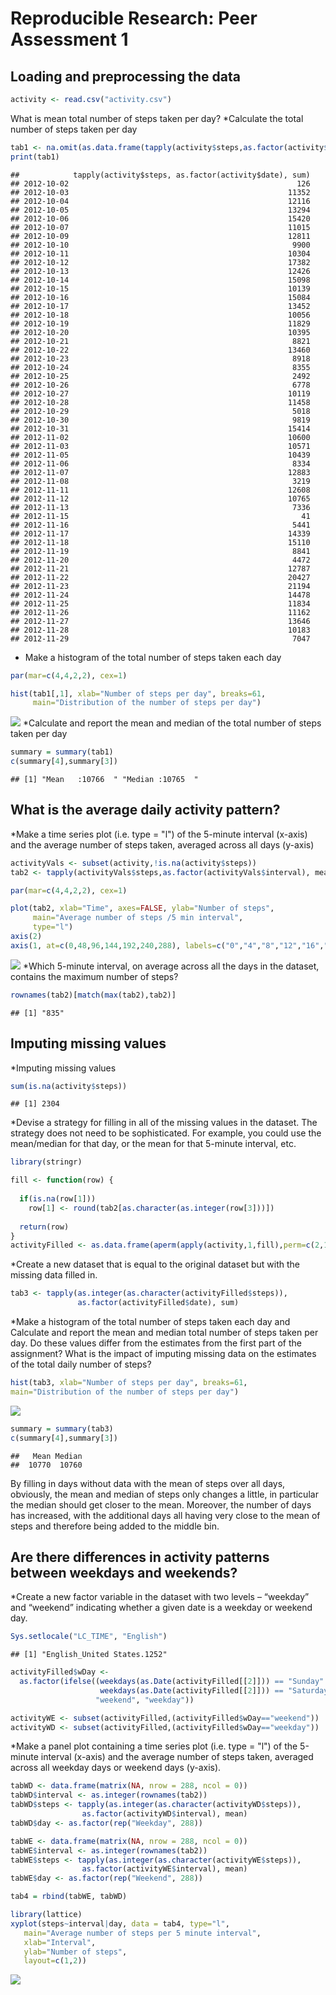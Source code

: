 Reproducible Research: Peer Assessment 1
========================================================
Loading and preprocessing the data
----------------------------------

```r
activity <- read.csv("activity.csv")
```

What is mean total number of steps taken per day?
*Calculate the total number of steps taken per day

```r
tab1 <- na.omit(as.data.frame(tapply(activity$steps,as.factor(activity$date), sum)))
print(tab1)
```

```
##            tapply(activity$steps, as.factor(activity$date), sum)
## 2012-10-02                                                   126
## 2012-10-03                                                 11352
## 2012-10-04                                                 12116
## 2012-10-05                                                 13294
## 2012-10-06                                                 15420
## 2012-10-07                                                 11015
## 2012-10-09                                                 12811
## 2012-10-10                                                  9900
## 2012-10-11                                                 10304
## 2012-10-12                                                 17382
## 2012-10-13                                                 12426
## 2012-10-14                                                 15098
## 2012-10-15                                                 10139
## 2012-10-16                                                 15084
## 2012-10-17                                                 13452
## 2012-10-18                                                 10056
## 2012-10-19                                                 11829
## 2012-10-20                                                 10395
## 2012-10-21                                                  8821
## 2012-10-22                                                 13460
## 2012-10-23                                                  8918
## 2012-10-24                                                  8355
## 2012-10-25                                                  2492
## 2012-10-26                                                  6778
## 2012-10-27                                                 10119
## 2012-10-28                                                 11458
## 2012-10-29                                                  5018
## 2012-10-30                                                  9819
## 2012-10-31                                                 15414
## 2012-11-02                                                 10600
## 2012-11-03                                                 10571
## 2012-11-05                                                 10439
## 2012-11-06                                                  8334
## 2012-11-07                                                 12883
## 2012-11-08                                                  3219
## 2012-11-11                                                 12608
## 2012-11-12                                                 10765
## 2012-11-13                                                  7336
## 2012-11-15                                                    41
## 2012-11-16                                                  5441
## 2012-11-17                                                 14339
## 2012-11-18                                                 15110
## 2012-11-19                                                  8841
## 2012-11-20                                                  4472
## 2012-11-21                                                 12787
## 2012-11-22                                                 20427
## 2012-11-23                                                 21194
## 2012-11-24                                                 14478
## 2012-11-25                                                 11834
## 2012-11-26                                                 11162
## 2012-11-27                                                 13646
## 2012-11-28                                                 10183
## 2012-11-29                                                  7047
```
* Make a histogram of the total number of steps taken each day

```r
par(mar=c(4,4,2,2), cex=1)

hist(tab1[,1], xlab="Number of steps per day", breaks=61,
     main="Distribution of the number of steps per day")
```

![](PA1_template_files/figure-html/unnamed-chunk-3-1.png) 
*Calculate and report the mean and median of the total number of steps taken per day

```r
summary = summary(tab1)
c(summary[4],summary[3])
```

```
## [1] "Mean   :10766  " "Median :10765  "
```

What is the average daily activity pattern?
-------------------------------------------
*Make a time series plot (i.e. type = "l") of the 5-minute interval (x-axis) and the average number of steps taken, averaged across all days (y-axis)

```r
activityVals <- subset(activity,!is.na(activity$steps))
tab2 <- tapply(activityVals$steps,as.factor(activityVals$interval), mean)

par(mar=c(4,4,2,2), cex=1)

plot(tab2, xlab="Time", axes=FALSE, ylab="Number of steps", 
     main="Average number of steps /5 min interval",
     type="l")
axis(2)
axis(1, at=c(0,48,96,144,192,240,288), labels=c("0","4","8","12","16","20","24")) 
```

![](PA1_template_files/figure-html/unnamed-chunk-5-1.png) 
*Which 5-minute interval, on average across all the days in the dataset, contains the maximum number of steps?

```r
rownames(tab2)[match(max(tab2),tab2)]
```

```
## [1] "835"
```

Imputing missing values
--------------------------------
*Imputing missing values

```r
sum(is.na(activity$steps))
```

```
## [1] 2304
```
*Devise a strategy for filling in all of the missing values in the dataset. The strategy does not need to be sophisticated. For example, you could use the mean/median for that day, or the mean for that 5-minute interval, etc.

```r
library(stringr)

fill <- function(row) {
  
  if(is.na(row[1]))
    row[1] <- round(tab2[as.character(as.integer(row[3]))])
  
  return(row)
}
activityFilled <- as.data.frame(aperm(apply(activity,1,fill),perm=c(2,1)))
```
*Create a new dataset that is equal to the original dataset but with the missing data filled in.

```r
tab3 <- tapply(as.integer(as.character(activityFilled$steps)),
               as.factor(activityFilled$date), sum)
```
*Make a histogram of the total number of steps taken each day and Calculate and report the mean and median total number of steps taken per day. Do these values differ from the estimates from the first part of the assignment? What is the impact of imputing missing data on the estimates of the total daily number of steps?

```r
hist(tab3, xlab="Number of steps per day", breaks=61,
main="Distribution of the number of steps per day")
```

![](PA1_template_files/figure-html/unnamed-chunk-10-1.png) 

```r
summary = summary(tab3)
c(summary[4],summary[3])
```

```
##   Mean Median 
##  10770  10760
```
By filling in days without data with the mean of steps over all days, obviously, the mean and median of steps only changes a little, in particular the median should get closer to the mean.
Moreover, the number of days has increased, with the additional days all having very close to the mean of steps and therefore being added to the middle bin. 

Are there differences in activity patterns between weekdays and weekends?
------------------------------------------------------------------------
*Create a new factor variable in the dataset with two levels – “weekday” and “weekend” indicating whether a given date is a weekday or weekend day.

```r
Sys.setlocale("LC_TIME", "English")
```

```
## [1] "English_United States.1252"
```

```r
activityFilled$wDay <- 
  as.factor(ifelse((weekdays(as.Date(activityFilled[[2]])) == "Sunday" | 
                    weekdays(as.Date(activityFilled[[2]])) == "Saturday"), 
                   "weekend", "weekday"))

activityWE <- subset(activityFilled,(activityFilled$wDay=="weekend"))
activityWD <- subset(activityFilled,(activityFilled$wDay=="weekday"))
```
*Make a panel plot containing a time series plot (i.e. type = "l") of the 5-minute interval (x-axis) and the average number of steps taken, averaged across all weekday days or weekend days (y-axis). 

```r
tabWD <- data.frame(matrix(NA, nrow = 288, ncol = 0))
tabWD$interval <- as.integer(rownames(tab2))
tabWD$steps <- tapply(as.integer(as.character(activityWD$steps)),
                as.factor(activityWD$interval), mean)
tabWD$day <- as.factor(rep("Weekday", 288))

tabWE <- data.frame(matrix(NA, nrow = 288, ncol = 0))
tabWE$interval <- as.integer(rownames(tab2))
tabWE$steps <- tapply(as.integer(as.character(activityWE$steps)),
                as.factor(activityWE$interval), mean)
tabWE$day <- as.factor(rep("Weekend", 288))

tab4 = rbind(tabWE, tabWD)

library(lattice)
xyplot(steps~interval|day, data = tab4, type="l",
   main="Average number of steps per 5 minute interval",
   xlab="Interval",
   ylab="Number of steps",
   layout=c(1,2))
```

![](PA1_template_files/figure-html/unnamed-chunk-12-1.png) 
